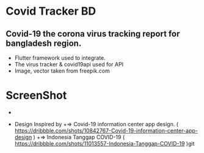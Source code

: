 # Covid Tracker BD
 
## Covid-19 the corona virus tracking report for bangladesh region. 
+ Flutter framework used to integrate.
+ The virus tracker & covid19api used for API
+ Image, vector taken from freepik.com

# ScreenShot
+


+ Design Inspired by 
+=> Covid-19 information center app design. ( https://dribbble.com/shots/10842767-Covid-19-information-center-app-design )
+=> Indonesia Tanggap COVID-19 ( https://dribbble.com/shots/11013557-Indonesia-Tanggap-COVID-19 )git 